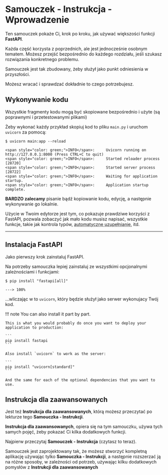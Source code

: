 # Samouczek - Instrukcja - Wprowadzenie

Ten samouczek pokaże Ci, krok po kroku, jak używać większości funkcji **FastAPI**.

Każda część korzysta z poprzednich, ale jest jednocześnie osobnym tematem. Możesz przejść bezpośrednio do każdego rozdziału, jeśli szukasz rozwiązania konkretnego problemu.

Samouczek jest tak zbudowany, żeby służył jako punkt odniesienia w przyszłości.

Możesz wracać i sprawdzać dokładnie to czego potrzebujesz.

## Wykonywanie kodu

Wszystkie fragmenty kodu mogą być skopiowane bezpośrednio i użyte (są poprawnymi i przetestowanymi plikami)

Żeby wykonać każdy przykład skopiuj kod to pliku `main.py` i uruchom `uvicorn` za pomocą:

<div class="termy">

```console
$ uvicorn main:app --reload

<span style="color: green;">INFO</span>:     Uvicorn running on http://127.0.0.1:8000 (Press CTRL+C to quit)
<span style="color: green;">INFO</span>:     Started reloader process [28720]
<span style="color: green;">INFO</span>:     Started server process [28722]
<span style="color: green;">INFO</span>:     Waiting for application startup.
<span style="color: green;">INFO</span>:     Application startup complete.
```

</div>

**BARDZO zalecamy** pisanie bądź kopiowanie kodu, edycję, a następnie wykonywanie go lokalnie.

Użycie w Twoim edytorze jest tym, co pokazuje prawdziwe korzyści z FastAPI, pozwala zobaczyć jak mało kodu musisz napisać, wszystkie funkcje, takie jak kontrola typów, <abbr title="auto-complete, autocompletion, IntelliSense">automatyczne uzupełnianie</abbr>, itd.

---

## Instalacja FastAPI

Jako pierwszy krok zainstaluj FastAPI.

Na potrzeby samouczka lepiej zainstaluj ze wszystkimi opcjonalnymi zależnościami i funkcjami:

<div class="termy">

```console
$ pip install "fastapi[all]"

---> 100%
```

</div>

...wliczając w to `uvicorn`, który będzie służył jako serwer wykonujacy Twój kod.

!!! note
    You can also install it part by part.

    This is what you would probably do once you want to deploy your application to production:

    ```
    pip install fastapi
    ```

    Also install `uvicorn` to work as the server:

    ```
    pip install "uvicorn[standard]"
    ```

    And the same for each of the optional dependencies that you want to use.

## Instrukcja dla zaawansowanych

Jest też **Instrukcja dla zaawansowanych**, którą możesz przeczytać po lekturze tego **Samouczka - Instrukcji**.

**Instrukcja dla zaawansowanych**, opiera się na tym samouczku, używa tych samych pojęć, żeby pokazać Ci kilka dodatkowych funkcji.

Najpierw przeczytaj **Samouczek - Instrukcja** (czytasz to teraz).

Samouczek jest zaprojektowany tak, że możesz stworzyć kompletną aplikację używając tylko **Samouczka - Instrukcji**, a następnie rozszerzać ją na różne sposoby, w zależności od potrzeb, używając kilku dodatkowych pomysłów z **Instrukcji dla zaawansowanych**

